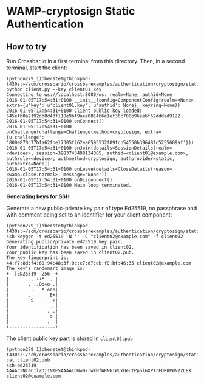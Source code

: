 # WAMP-cryptosign Static Authentication

## How to try

Run Crossbar.io in a first terminal from this directory. Then, in a second terminal, start the client:

```console
(python279_1)oberstet@thinkpad-t430s:~/scm/crossbario/crossbarexamples/authentication/cryptosign/static$ python client.py --key client01.key
Connecting to ws://localhost:8080/ws: realm=None, authid=None
2016-01-05T17:54:31+0100 __init__(config=ComponentConfig(realm=<None>, extra={u'key': u'client01.key', u'authid': None}, keyring=None))
2016-01-05T17:54:31+0100 Client public key loaded: 545efb0a2192db8d43f118e9bf9aee081466e1ef36c708b96ee6f62dddad9122
2016-01-05T17:54:31+0100 onConnect()
2016-01-05T17:54:31+0100 onChallenge(challenge=Challenge(method=cryptosign, extra={u'challenge': '800e870c77bfa62fbe17305f262ea6595532f09fcb54550b39648fc5255609af'}))
2016-01-05T17:54:31+0100 onJoin(details=SessionDetails(realm=<devices>, session=3983743498134005, authid=<client01@example.com>, authrole=<device>, authmethod=cryptosign, authprovider=static, authextra=None))
2016-01-05T17:54:31+0100 onLeave(details=CloseDetails(reason=<wamp.close.normal>, message='None'))
2016-01-05T17:54:31+0100 onDisconnect()
2016-01-05T17:54:31+0100 Main loop terminated.
```

**Generating keys for SSH**


Generate a new public-private key pair of type Ed25519, no passphrase and with comment being set to an identifier for your client component:

```console
(python279_1)oberstet@thinkpad-t430s:~/scm/crossbario/crossbarexamples/authentication/cryptosign/static$ ssh-keygen -t ed25519 -N '' -C "client02@example.com" -f client02
Generating public/private ed25519 key pair.
Your identification has been saved in client02.
Your public key has been saved in client02.pub.
The key fingerprint is:
44:f7:8d:f4:60:94:48:3f:0c:c7:d7:db:f0:bf:46:35 client02@example.com
The key's randomart image is:
+--[ED25519  256--+
|        ..++*. . |
|       . ..Oo=o .|
|        .   *.ooo|
|       .     . E+|
|        S       +|
|               ..|
|              . .|
|               o |
|              .  |
+-----------------+
```

The client public key part is stored in `client02.pub`

```console
(python279_1)oberstet@thinkpad-t430s:~/scm/crossbario/crossbarexamples/authentication/cryptosign/static$ cat client02.pub
ssh-ed25519 AAAAC3NzaC1lZDI1NTE5AAAAIOWw0krwXHfWRN6IWUYUeutPpol6XPTrFDR8PWN2ZLEX client02@example.com
```
